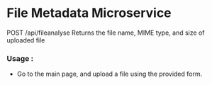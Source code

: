 
# File Metadata Microservice

POST /api/fileanalyse
Returns the file name, MIME type, and size of uploaded file

### Usage :
* Go to the main page, and upload a file using the provided form.
